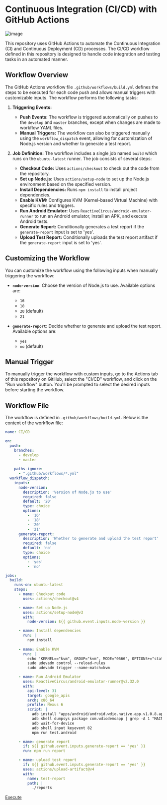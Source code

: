 # Continuous Integration (CI/CD) with GitHub Actions

![image](https://github.com/user-attachments/assets/bb8ee3d5-3347-4bbd-b59f-2d2f5b38f362)


This repository uses GitHub Actions to automate the Continuous Integration (CI) and Continuous Deployment (CD) processes. The CI/CD workflow defined in this repository is designed to handle code integration and testing tasks in an automated manner.

## Workflow Overview

The GitHub Actions workflow file `.github/workflows/build.yml` defines the steps to be executed for each code push and allows manual triggers with customizable inputs. The workflow performs the following tasks:

1. **Triggering Events:**
   - **Push Events:** The workflow is triggered automatically on pushes to the `develop` and `master` branches, except when changes are made to workflow YAML files.
   - **Manual Triggers:** The workflow can also be triggered manually using the `workflow_dispatch` event, allowing for customization of Node.js version and whether to generate a test report.

2. **Job Definition:**
   The workflow includes a single job named `build` which runs on the `ubuntu-latest` runner. The job consists of several steps:

   - **Checkout Code:** Uses `actions/checkout` to check out the code from the repository.
   - **Set up Node.js:** Uses `actions/setup-node` to set up the Node.js environment based on the specified version.
   - **Install Dependencies:** Runs `npm install` to install project dependencies.
   - **Enable KVM:** Configures KVM (Kernel-based Virtual Machine) with specific rules and triggers.
   - **Run Android Emulator:** Uses `ReactiveCircus/android-emulator-runner` to run an Android emulator, install an APK, and execute Android tests.
   - **Generate Report:** Conditionally generates a test report if the `generate-report` input is set to 'yes'.
   - **Upload Test Report:** Conditionally uploads the test report artifact if the `generate-report` input is set to 'yes'.

## Customizing the Workflow

You can customize the workflow using the following inputs when manually triggering the workflow:

- **`node-version`**: Choose the version of Node.js to use. Available options are:
  - `16`
  - `18`
  - `20` (default)
  - `21`

- **`generate-report`**: Decide whether to generate and upload the test report. Available options are:
  - `yes`
  - `no` (default)

## Manual Trigger

To manually trigger the workflow with custom inputs, go to the Actions tab of this repository on GitHub, select the "CI/CD" workflow, and click on the "Run workflow" button. You'll be prompted to select the desired inputs before starting the workflow.

## Workflow File

The workflow is defined in `.github/workflows/build.yml`. Below is the content of the workflow file:

```yaml
name: CI/CD

on:  
  push:
    branches:
      - develop
      - master
    
    paths-ignore:
      - ".github/workflows/*.yml"
  workflow_dispatch:
    inputs:
      node-version:
        description: 'Version of Node.js to use'
        required: false
        default: '20'
        type: choice
        options:
          - '16'
          - '18'
          - '20'
          - '21'
      generate-report:
        description: 'Whether to generate and upload the test report'
        required: false
        default: 'no'
        type: choice
        options:
          - 'yes'
          - 'no'

jobs:
  build:
    runs-on: ubuntu-latest
    steps:
      - name: Checkout code
        uses: actions/checkout@v4

      - name: Set up Node.js
        uses: actions/setup-node@v3
        with:
          node-version: ${{ github.event.inputs.node-version }}

      - name: Install dependencies
        run: |
          npm install
          
      - name: Enable KVM
        run: |
          echo 'KERNEL=="kvm", GROUP="kvm", MODE="0666", OPTIONS+="static_node=kvm"' | sudo tee /etc/udev/rules.d/99-kvm4all.rules
          sudo udevadm control --reload-rules
          sudo udevadm trigger --name-match=kvm

      - name: Run Android Emulator
        uses: ReactiveCircus/android-emulator-runner@v2.32.0
        with:
          api-level: 31
          target: google_apis
          arch: x86_64
          profile: Nexus 6
          script: |
            adb install "apps/android/android.wdio.native.app.v1.0.8.apk"
            adb shell dumpsys package com.wdiodemoapp | grep -A 1 "MAIN"
            adb wait-for-device
            adb shell input keyevent 82
            npm run test.android

      - name: generate report
        if: ${{ github.event.inputs.generate-report == 'yes' }}
        run: npm run report

      - name: upload test report
        if: ${{ github.event.inputs.generate-report == 'yes' }}
        uses: actions/upload-artifact@v4  
        with:
          name: test-report
          path: |
            ./reports
```

[Execute](https://github.com/thiagotobiasturk/Appium-TS-Cucumber-Mobile/actions/workflows/build.yml)
